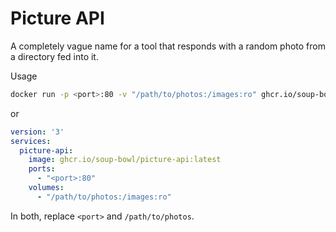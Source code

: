 # Picture API

A completely vague name for a tool that responds with a random photo from a directory fed into it.

Usage

```bash
docker run -p <port>:80 -v "/path/to/photos:/images:ro" ghcr.io/soup-bowl/picture-api:latest
```
or
```yml
version: '3'
services:
  picture-api:
    image: ghcr.io/soup-bowl/picture-api:latest
    ports:
      - "<port>:80"
    volumes:
      - "/path/to/photos:/images:ro"
```

In both, replace `<port>` and `/path/to/photos`.
